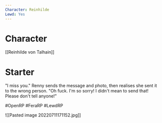 ```yaml
---
Character: Reinhilde
Lewd: Yes
---
```

# Character
[[Reinhilde von Talhain]]

# Starter
"I miss you." Renny sends the message and photo, then realises she sent it to the wrong person. "Oh fuck. I'm so sorry! I didn't mean to send that! Please don't tell anyone!" 

#OpenRP #FeraRP #LewdRP 

![[Pasted image 20220711171152.jpg]]